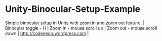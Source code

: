 # Unity-Binocular-Setup-Example
Simple binocular setup in Unity with zoom in and zoom out feature. 
| Binocular toggle - H | 
 Zoom in - mouse scroll up | 
 Zoom out - mouse scroll down | 
 http://codeneon.wordpress.com |
